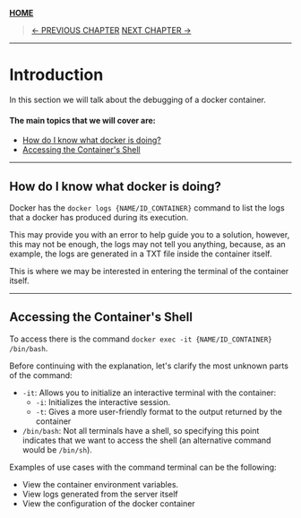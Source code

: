 [__HOME__](../../README.md)

> [<- PREVIOUS CHAPTER](./4-images.md) [NEXT CHAPTER ->](./6-network.md)
---
# Introduction

In this section we will talk about the debugging of a docker container.

#### The main topics that we will cover are:
- [How do I know what docker is doing?](#how-do-i-know-what-docker-is-doing)
- [Accessing the Container's Shell](#accessing-the-containers-shell)

---

## How do I know what docker is doing?

Docker has the `docker logs {NAME/ID_CONTAINER}` command to list the logs that a docker has produced during its execution.

This may provide you with an error to help guide you to a solution, however, this may not be enough, the logs may not tell you anything, because, as an example, the logs are generated in a TXT file inside the container itself.

This is where we may be interested in entering the terminal of the container itself.

---

## Accessing the Container's Shell

To access there is the command `docker exec -it {NAME/ID_CONTAINER} /bin/bash`.

Before continuing with the explanation, let's clarify the most unknown parts of the command:
- `-it`: Allows you to initialize an interactive terminal with the container:
    - `-i`: Initializes the interactive session.
    - `-t`: Gives a more user-friendly format to the output returned by the container
- `/bin/bash`: Not all terminals have a shell, so specifying this point indicates that we want to access the shell (an alternative command would be `/bin/sh`).

Examples of use cases with the command terminal can be the following:
- View the container environment variables.
- View logs generated from the server itself
- View the configuration of the docker container